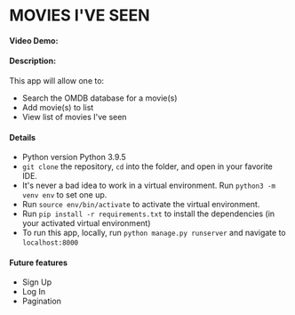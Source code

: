 # MOVIES I'VE SEEN

#### Video Demo:  <URL HERE>

#### Description:

This app will allow one to:
- Search the OMDB database for a movie(s)
- Add movie(s) to list
- View list of movies I've seen

#### Details

- Python version Python 3.9.5
- `git clone` the repository, `cd` into the folder, and open in your favorite IDE.
- It's never a bad idea to work in a virtual environment. Run `python3 -m venv env` to set one up.
- Run `source env/bin/activate` to activate the virtual environment.
- Run `pip install -r requirements.txt` to install the dependencies (in your activated virtual environment)
- To run this app, locally, run `python manage.py runserver` and navigate to `localhost:8000`

#### Future features

- Sign Up
- Log In
- Pagination
